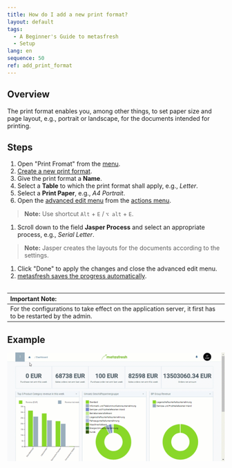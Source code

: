 ```yaml
---
title: How do I add a new print format?
layout: default
tags:
  - A Beginner's Guide to metasfresh
  - Setup
lang: en
sequence: 50
ref: add_print_format
---
```


## Overview
The print format enables you, among other things, to set paper size and page layout, e.g., portrait or landscape, for the documents intended for printing.

## Steps
1. Open "Print Fromat" from the [menu](Menu).
1. [Create a new print format](New_Record_Window).
1. Give the print format a **Name**.
1. Select a **Table** to which the print format shall apply, e.g., *Letter*.
1. Select a **Print Paper**, e.g., *A4 Portrait*.
1. Open the [advanced edit menu](ViewModes) from the [actions menu](StartAction).
 >**Note:** Use shortcut `Alt` + `E` / `⌥ alt` + `E`.

1. Scroll down to the field **Jasper Process** and select an appropriate process, e.g., *Serial Letter*.
 >**Note:** Jasper creates the layouts for the documents according to the settings.

1. Click "Done" to apply the changes and close the advanced edit menu.
1. [metasfresh saves the progress automatically](Saveindicator).
<br><br>

| **Important Note:** |
| :- |
| For the configurations to take effect on the application server, it first has to be restarted by the admin. |

## Example
![](assets/Add_print_format.gif)
